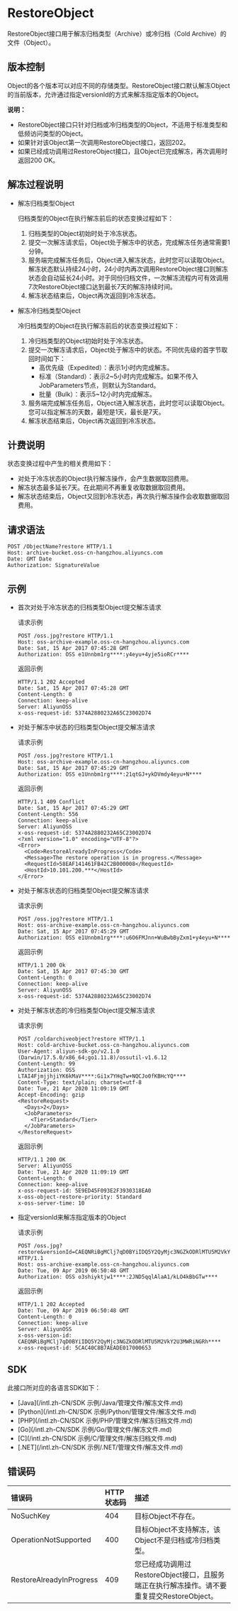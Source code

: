# RestoreObject

RestoreObject接口用于解冻归档类型（Archive）或冷归档（Cold Archive）的文件（Object）。

## 版本控制

Object的各个版本可以对应不同的存储类型。RestoreObject接口默认解冻Object的当前版本，允许通过指定versionId的方式来解冻指定版本的Object。

**说明：**

-   RestoreObject接口只针对归档或冷归档类型的Object，不适用于标准类型和低频访问类型的Object。
-   如果针对该Object第一次调用RestoreObject接口，返回202。
-   如果已经成功调用过RestoreObject接口，且Object已完成解冻，再次调用时返回200 OK。

## 解冻过程说明

-   解冻归档类型Object

    归档类型的Object在执行解冻前后的状态变换过程如下：

    1.  归档类型的Object初始时处于冷冻状态。
    2.  提交一次解冻请求后，Object处于解冻中的状态，完成解冻任务通常需要1分钟。
    3.  服务端完成解冻任务后，Object进入解冻状态，此时您可以读取Object。解冻状态默认持续24小时，24小时内再次调用RestoreObject接口则解冻状态会自动延长24小时。对于同份归档文件，一次解冻流程内可有效调用7次RestoreObject接口达到最长7天的解冻持续时间。
    4.  解冻状态结束后，Object再次返回到冷冻状态。
-   解冻冷归档类型Object

    冷归档类型的Object在执行解冻前后的状态变换过程如下：

    1.  冷归档类型的Object初始时处于冷冻状态。
    2.  提交一次解冻请求后，Object处于解冻中的状态。不同优先级的首字节取回时间如下：
        -   高优先级（Expedited）：表示1小时内完成解冻。
        -   标准（Standard）：表示2~5小时内完成解冻。如果不传入JobParameters节点，则默认为Standard。
        -   批量（Bulk）：表示5~12小时内完成解冻。
    3.  服务端完成解冻任务后，Object进入解冻状态，此时您可以读取Object。您可以指定解冻的天数，最短是1天，最长是7天。
    4.  解冻状态结束后，Object再次返回到冷冻状态。

## 计费说明

状态变换过程中产生的相关费用如下：

-   对处于冷冻状态的Object执行解冻操作，会产生数据取回费用。
-   解冻状态最多延长7天。在此期间不再重复收取数据取回费用。
-   解冻状态结束后，Object又回到冷冻状态，再次执行解冻操作会收取数据取回费用。

## 请求语法

```
POST /ObjectName?restore HTTP/1.1
Host: archive-bucket.oss-cn-hangzhou.aliyuncs.com
Date: GMT Date
Authorization: SignatureValue
```

## 示例

-   首次对处于冷冻状态的归档类型Object提交解冻请求

    请求示例

    ```
    POST /oss.jpg?restore HTTP/1.1
    Host: oss-archive-example.oss-cn-hangzhou.aliyuncs.com
    Date: Sat, 15 Apr 2017 07:45:28 GMT
    Authorization: OSS e1Unnbm1rg****:y4eyu+4yje5ioRCr****
    ```

    返回示例

    ```
    HTTP/1.1 202 Accepted
    Date: Sat, 15 Apr 2017 07:45:28 GMT
    Content-Length: 0
    Connection: keep-alive
    Server: AliyunOSS
    x-oss-request-id: 5374A2880232A65C23002D74
    ```

-   对处于解冻中状态的归档类型Object提交解冻请求

    请求示例

    ```
    POST /oss.jpg?restore HTTP/1.1
    Host: oss-archive-example.oss-cn-hangzhou.aliyuncs.com
    Date: Sat, 15 Apr 2017 07:45:29 GMT
    Authorization: OSS e1Unnbm1rg****:21qtGJ+ykDVmdy4eyu+N****
    ```

    返回示例

    ```
    HTTP/1.1 409 Conflict
    Date: Sat, 15 Apr 2017 07:45:29 GMT
    Content-Length: 556
    Connection: keep-alive
    Server: AliyunOSS
    x-oss-request-id: 5374A2880232A65C23002D74
    <?xml version="1.0" encoding="UTF-8"?>
    <Error>
      <Code>RestoreAlreadyInProgress</Code>
      <Message>The restore operation is in progress.</Message>
      <RequestId>58EAF141461FB42C2B000008</RequestId>
      <HostId>10.101.200.***</HostId>
    </Error>
    ```

-   对处于解冻状态的归档类型Object提交解冻请求

    请求示例

    ```
    POST /oss.jpg?restore HTTP/1.1
    Host: oss-archive-example.oss-cn-hangzhou.aliyuncs.com
    Date: Sat, 15 Apr 2017 07:45:29 GMT
    Authorization: OSS e1Unnbm1rg****:u6O6FMJnn+WuBwbByZxm1+y4eyu+N****
    ```

    返回示例

    ```
    HTTP/1.1 200 Ok
    Date: Sat, 15 Apr 2017 07:45:30 GMT
    Content-Length: 0
    Connection: keep-alive
    Server: AliyunOSS
    x-oss-request-id: 5374A2880232A65C23002D74
    ```

-   对处于解冻状态的冷归档类型Object提交解冻请求

    请求示例

    ```
    POST /coldarchiveobject?restore HTTP/1.1
    Host: cold-archive-bucket.oss-cn-hangzhou.aliyuncs.com
    User-Agent: aliyun-sdk-go/v2.1.0 (Darwin/17.5.0/x86_64;go1.11.8)/ossutil-v1.6.12
    Content-Length: 99
    Authorization: OSS LTAI4FjmjjhjiYK6kMaV****:Gi1x7YHqTw+NQCJo0fKBHcYQ****
    Content-Type: text/plain; charset=utf-8
    Date: Tue, 21 Apr 2020 11:09:19 GMT
    Accept-Encoding: gzip
    <RestoreRequest>
      <Days>2</Days>
      <JobParameters>
        <Tier>Standard</Tier>
      </JobParameters>
    </RestoreRequest>
    ```

    返回示例

    ```
    HTTP/1.1 200 OK
    Server: AliyunOSS
    Date: Tue, 21 Apr 2020 11:09:19 GMT
    Content-Length: 0
    Connection: keep-alive
    x-oss-request-id: 5E9ED45F093E2F3930318EA0
    x-oss-object-restore-priority: Standard
    x-oss-server-time: 10
    ```

-   指定versionId来解冻指定版本的Object

    请求示例

    ```
    POST /oss.jpg?restore&versionId=CAEQNRiBgMClj7qD0BYiIDQ5Y2QyMjc3NGZkODRlMTU5M2VkY2U3MWRiNGRh**** HTTP/1.1
    Host: oss-archive-example.oss-cn-hangzhou.aliyuncs.com
    Date: Tue, 09 Apr 2019 06:50:48 GMT
    Authorization: OSS o3shiyktjw1****:2JND5qqlAlaA1/kLO4kBbGTw****
    ```

    返回示例

    ```
    HTTP/1.1 202 Accepted
    Date: Tue, 09 Apr 2019 06:50:48 GMT
    Content-Length: 0
    Connection: keep-alive
    Server: AliyunOSS
    x-oss-version-id: CAEQNRiBgMClj7qD0BYiIDQ5Y2QyMjc3NGZkODRlMTU5M2VkY2U3MWRiNGRh****
    x-oss-request-id: 5CAC40C8B7AEADE017000653
    ```


## SDK

此接口所对应的各语言SDK如下：

-   [Java](/intl.zh-CN/SDK 示例/Java/管理文件/解冻文件.md)
-   [Python](/intl.zh-CN/SDK 示例/Python/管理文件/解冻文件.md)
-   [PHP](/intl.zh-CN/SDK 示例/PHP/管理文件/解冻归档文件.md)
-   [Go](/intl.zh-CN/SDK 示例/Go/管理文件/解冻文件.md)
-   [C](/intl.zh-CN/SDK 示例/C/管理文件/解冻归档文件.md)
-   [.NET](/intl.zh-CN/SDK 示例/.NET/管理文件/解冻文件.md)

## 错误码

|错误码|HTTP 状态码|描述|
|:--|:-------|:-|
|NoSuchKey|404|目标Object不存在。|
|OperationNotSupported|400|目标Object不支持解冻，该Object不是归档或冷归档类型。|
|RestoreAlreadyInProgress|409|您已经成功调用过RestoreObject接口，且服务端正在执行解冻操作。请不要重复提交RestoreObject。|

